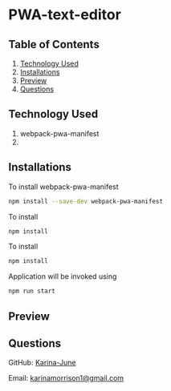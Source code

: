 # PWA-text-editor



## Table of Contents

1. [Technology Used](#technology-used)
2. [Installations](#installations)
3. [Preview](#preview)
4. [Questions](#questions)

## Technology Used
1. webpack-pwa-manifest
2. 

## Installations
To install webpack-pwa-manifest
```bash
npm install --save-dev webpack-pwa-manifest
```

To install 
```bash
npm install 
```

To install 
```bash 
npm install 
```

Application will be invoked using
```bash
npm run start
````
## Preview

## Questions 
GitHub: [Karina-June](https://github.com/Karina-June)

Email: karinamorrison1@gmail.com